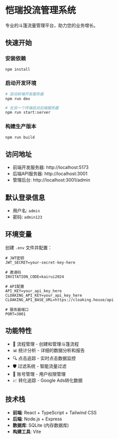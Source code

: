 # 恺瑞投流管理系统

专业的斗篷流量管理平台，助力您的业务增长。

## 快速开始

### 安装依赖
```bash
npm install
```

### 启动开发环境
```bash
# 启动前端开发服务器
npm run dev

# 在另一个终端启动后端服务器
npm run start:server
```

### 构建生产版本
```bash
npm run build
```

## 访问地址

- 前端开发服务器: http://localhost:5173
- 后端API服务器: http://localhost:3001
- 管理后台: http://localhost:3001/admin

## 默认登录信息

- 用户名: `admin`
- 密码: `admin123`

## 环境变量

创建 `.env` 文件并配置：

```env
# JWT密钥
JWT_SECRET=your-secret-key-here

# 邀请码
INVITATION_CODE=kairui2024

# API配置
API_KEY=your_api_key_here
CLOAKING_API_KEY=your_api_key_here
CLOAKING_API_BASE_URL=https://cloaking.house/api

# 服务器端口
PORT=3001
```

## 功能特性

- 🎯 流程管理 - 创建和管理斗篷流程
- 📊 统计分析 - 详细的数据分析和报告
- 🔍 点击追踪 - 实时点击数据监控
- 🛡️ 过滤系统 - 智能流量过滤
- 👥 账号管理 - 用户权限管理
- 📈 转化追踪 - Google Ads转化数据

## 技术栈

- **前端**: React + TypeScript + Tailwind CSS
- **后端**: Node.js + Express
- **数据库**: SQLite (内存数据库)
- **构建工具**: Vite
